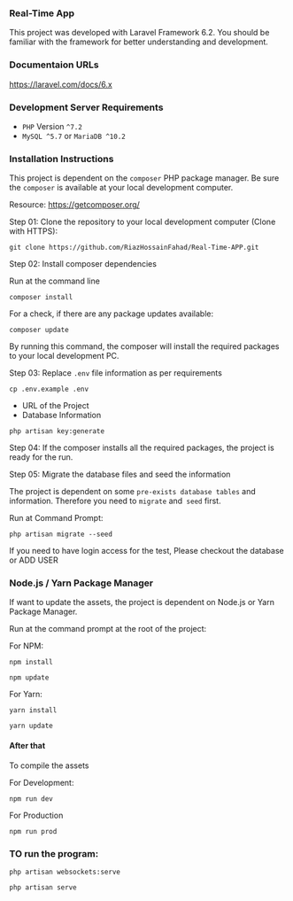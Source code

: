 ### Real-Time App

This project was developed with Laravel Framework 6.2. You should be familiar with the framework for better understanding and development.

### Documentaion URLs

https://laravel.com/docs/6.x

### Development Server Requirements

- `PHP` Version `^7.2`
- `MySQL ^5.7` or `MariaDB ^10.2`

### Installation Instructions

This project is dependent on the `composer` PHP package manager. Be sure the `composer` is available at your local development computer.

Resource: https://getcomposer.org/

Step 01: Clone the repository to your local development computer (Clone with HTTPS):

```
git clone https://github.com/RiazHossainFahad/Real-Time-APP.git
```

Step 02: Install composer dependencies

Run at the command line

`composer install`

For a check, if there are any package updates available:

`composer update`

By running this command, the composer will install the required packages to your local development PC.

Step 03: Replace `.env` file information as per requirements

`cp .env.example .env`

- URL of the Project
- Database Information

`php artisan key:generate`

Step 04: If the composer installs all the required packages, the project is ready for the run.

Step 05: Migrate the database files and seed the information

The project is dependent on some `pre-exists database tables` and information. Therefore you need to `migrate` and` seed` first.

Run at Command Prompt:

`php artisan migrate --seed`

If you need to have login access for the test, Please checkout the database or ADD USER

### Node.js / Yarn Package Manager

If want to update the assets, the project is dependent on Node.js or Yarn Package Manager. 

Run at the command prompt at the root of the project:

For NPM:
```
npm install
```

```
npm update
```

For Yarn:
```
yarn install
```

```
yarn update
```

#### After that

To compile the assets

For Development:

```
npm run dev
```

For Production

```
npm run prod
```

### TO run the program:

```
php artisan websockets:serve
```

```
php artisan serve
```

